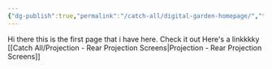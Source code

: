 ```yaml
---
{"dg-publish":true,"permalink":"/catch-all/digital-garden-homepage/","tags":["gardenEntry"],"updated":"2023-11-28T18:16:04.402-07:00"}
---
```



Hi there this is the first page that i have here. 
Check it out 
Here's a linkkkky
[[Catch All/Projection - Rear Projection Screens\|Projection - Rear Projection Screens]]